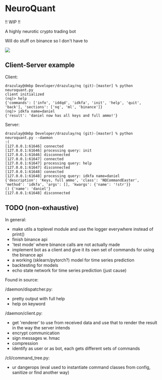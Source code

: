 # NeuroQuant

!! WIP !!

A highly neurotic crypto trading bot

Will do stuff on binance so I don't have to

<img src="https://i.ytimg.com/vi/Hcb0Uvid4k0/maxresdefault.jpg"></img>

## Client-Server example

Client:
```
drazulay@dmbp Developer/drazulay/nq (git)-[master] % python neuroquant.py
client initialized
(nq)> help
{'commands': ['info', 'iddqd', 'idkfa', 'init', 'help', 'quit', 'back'], 'sections': ['nq', 'ml', 'binance']}
(nq)> idkfa name=daniel
{'result': 'daniel now has all keys and full ammo!'}
```

Server:
```
drazulay@dmbp Developer/drazulay/nq (git)-[master] % python neuroquant.py --daemon                                                    :(
[127.0.0.1:61646] connected
[127.0.0.1:61646] processing query: init
[127.0.0.1:61646] disconnected
[127.0.0.1:61647] connected
[127.0.0.1:61647] processing query: help
[127.0.0.1:61647] disconnected
[127.0.0.1:61648] connected
[127.0.0.1:61648] processing query: idkfa name=daniel
{'description': 'Keys, full ammo', 'class': 'NQCommandEaster', 'method': 'idkfa', 'args': [], 'kwargs': {'name': '!str'}}
() {'name': 'daniel'}
[127.0.0.1:61648] disconnected
```

## TODO (non-exhaustive)

In general:

- make utils a toplevel module and use the logger everywhere instead of print()
- finish binance api
- 'test mode' where binance calls are not actually made
- implement bot as a client and give it its own set of commands for using the binance api
- a working (sklearn/pytorch?) model for time series prediction
- backtesting for models
- echo state network for time series prediction (just cause)

Found in source:

/daemon/dispatcher.py:
- pretty output with full help
- help on keyword

/daemon/client.py:
- get 'renderer' to use from received data and use that to render the result in the way the server intends
- encrypt communication
- sign messages w. hmac
- compression
- identify as user or as bot, each gets different sets of commands

/cli/command_tree.py:
- ur dangerops (eval used to instantiate command classes from config, sanitize or find another way)
